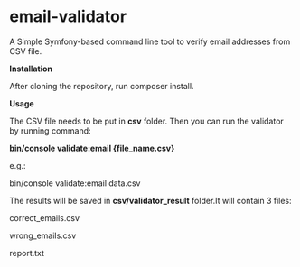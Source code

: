 # email-validator

A Simple Symfony-based command line tool to verify email addresses from CSV file. 

**Installation**

After cloning the repository, run composer install. 

**Usage**

The CSV file needs to be put in __csv__ folder. Then you can run the validator by running command: 

**bin/console validate:email {file_name.csv}**

e.g.:

bin/console validate:email data.csv

The results will be saved in __csv/validator_result__ folder.It will contain 3 files:

correct_emails.csv

wrong_emails.csv

report.txt

